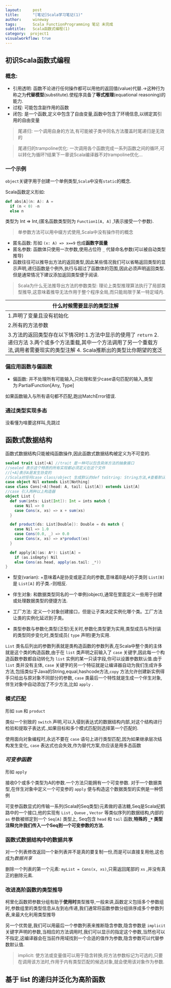 ```yaml
---
layout:     post
title:      "[笔记]Scala学习笔记(1)"
author:     wineway
tags: 		Scala FunctionProgramming 笔记 未完成
subtitle:   Scala函数式编程(1)
category:  project1
visualworkflow: true
---
```

## 初识Scala函数式编程

### 概念:
- 引用透明: 函数不论进行任何操作都可以用他的返回值(value)代替.->这种行为称之为**代替模型**(substitute).使程序具备了**等式推理**(equational reasoning)的能力.
- 过程: 可能包含副作用的函数
- 闭包: 是一个函数,定义中包含了自由变量,函数中包含了环境信息,以绑定其引用的自由变量

> 尾递归: 一个调用自身的方法,有可能被子类中同名方法覆盖时尾递归是无效的

> 尾递归的trampoline优化: 一次调用各个函数完成一系列函数之间的循环,可以转化为循环?结果下一章说Scala编译器不对trampoline优化...

### 一个示例

`object`关键字用于创建一个单例类型,`Scala`中没有`static`的概念.

Scala函数定义形如:

```Scala
def abs[A](n: A): A =
  if (n < 0) -n
  else n
```
类型为 Int => Int,(匿名函数类型则为 `Function1[A, A]` ,1表示接受一个参数).

>单参数方法可以用中缀方式使用,Scala中没有操作符的概念

- 匿名函数: 形如 `(x: A) => x==9` 也成**函数字面量**
- 匿名参数: 函数体只使用一次参数,使用占位符 `_` 代替命名参数(可以被自动类型推导)
- 函数往往可以推导出方法的返回类型,因此某些情况我们可以省略返回类型的显示声明,递归函数是个例外,执行与超过了函数体的范围,因此必须声明返回类型.但是通常情况下建议添加返回类型便于阅读.

>Scala为什么无法推导出方法的参数类型: 理论上类型推理算法执行了局部类型推导,这意味着推导无法作用于整个程序全局,而只能局限于某一特定域内.

|**什么时候需要显示的类型注解**|
|---------------------|
|1.声明了变量且没有初始化|
|2.所有的方法参数|
|3.方法的返回类型存在以下情况时:1.方法中显示的使用了 `return` 2.递归方法 3.两个或多个方法重载,其中一个方法调用了另一个重载方法,调用者需要现实的类型注解 4. Scala推断出的类型比你期望的宽泛|


### 偏应用函数与偏函数

- 偏函数: 并不处理所有可能输入,只处理和至少case语句匹配的输入,类型为:PartialFunction[Any, Type]

如果函数输入与所有语句都不匹配,跑出MatchError错误.

### 通过类型实现多态

没看懂为啥要这样叫,先跳过

## 函数式数据结构

函数式数据结构只能被纯函数操作,因此函数式数据结构被定义为不可变的.
```scala
sealed trait List[+A] //trait 是一种可以包含具体方法的抽象接口
//sealed 表示这个特质的所有实现都必须定义在这个文件
//[+A]表示A是发生协变的
//Scala对任何case class/object 生成默认的def toString: String方法,#查看默认的toString实现
case object Nil extends List[Nothing]
case class Cons[+A](head: A, tail: List[A]) extends List[A]
//case 引入两种以上构造器
object List {
  def sum(ints: List[Int]): Int = ints match {
    case Nil => 0
    case Cons(x, xs) => x + sum(xs)
  }

  def product(ds: List[Double]): Double = ds match {
    case Nil => 1.0
    case Cons(0.0, _) => 0.0
    case Cons(x, xs) => x*product(xs)
  }

  def apply[A](as: A*): List[A] =
    if (as.isEmpty) Nil
    else Cons(as.head, apply(as.tail: _*))
}
```
- 型变(varian): +意味着A是协变或是正向的参数,意味着B是A的子类则 `List[B]` 是 `List[A]` 的子类.-则相反.

- 伴生对象: 和数据类型同名的一个单例(object),通常在里面定义一些用于创建或处理数据类型的便捷方法.

- 工厂方法: 定义一个对象创建接口，但是让子类决定实例化哪个类。工厂方法让类的实例化延迟到子类。

- 类型参数与参数化类型(泛型)无关时,参数化类型更为实用,类型成员与所封装的类型同步变化时,类型成员( `type` 声明)更为实用.

`List` 类名后列出的参数列表就是类构造函数的参数列表,在Scala中整个类的主体就是这个类的构造函数,由于在 `list` 类声明之前输入了 `case` 关键字,因此每一个构造函数参数都自动转化为 `list` 实例的某一只读字段,你可以设置参数默认值.由于 `list` 类并没有主体, `case` 关键字的另一个特征就是让编译器自动为我们生成许多方法,包括类似于Java的String,equal,hashcode方法,`copy` 方法允许创建新实例得手只给出与原对象不同部分的参数, `case` 类最后一个特性就是生成一个伴生对象,伴生对象中自动添加了不少方法,比如 `apply` .

### 模式匹配

形如 `sum` 和 `product`

类似一个别致的 `switch` 声明,可以入侵到表达式的数据结构内部,对这个结构进行检验和提取子表达式.,如果目标和多个模式匹配则选择第一个匹配的.

使用面向对象编程时,永远不要在 `case` 语句上进行类型匹配,因为如果继承层次结构发生变化, `case` 表达式也会失效,作为替代方案,你应该是用多态函数

### ***可变参函数***

形如 `apply`

接收0个或多个类型为A的参数.一个方法只能拥有一个可变参数.
对于一个数据类型,在伴生对象中定义一个可变参的 `apply` 便与构造这个数据类型的实例是一种惯例

可变参函数显式的传输一系列(Scala的Seq类型)元素做的语法糖,Seq是Scala纪鹤路中的一个接口,他的实现有 `List` , `Queue` , `Vector` 等类似序列的数据结构,内部的 `as` 参数被绑定到一个 `Seq[A]` 类型上, Seq包含 `head` 和 `tail` 函数,**特殊的 `_*` 类型注释允许我们传入一个Seq到一个可变参数的方法.**

### 函数式数据结构中的数据共享

对一个列表修改返回一个新列表并不是真的要复制一份,而是可以直接复用他,这也成为*数据共享*

删除一个列表的第一个元素: `myList = Cons(x, xs)`,只需返回尾部的 `xs` ,并没有真正的删除元素.

### 改进高阶函数的类型推导

柯里化函数把参数分组有助于**使用时**类型推导,一般来讲,函数定义包括多个参数组时,参数组里的类型信息从左到右传递,我们通常将函数参数分组排序成多个参数列表,来最大化利用类型推导

另一个优势是,我们可以用最后一个参数列表来推断隐含参数,隐含参数是 `implicit` 关键字声明的参数,当相应的方法调用时,我们可以显示的指定这个参数,当然也可以不指定,这编译器会在当前作用域找到一个合适的值作为参数,隐含参数可以代替参数默认值.

>implicit: 使方法或变量值可以用于隐含转换;将方法参数标记为可选的,只要在调用该方法时,作用于内有类型匹配的候选对象,就会使用该对象作为参数.



## 基于 list 的递归并泛化为高阶函数
